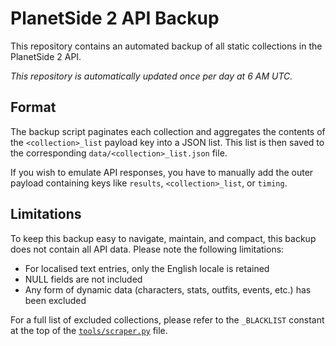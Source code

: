 # PlanetSide 2 API Backup

This repository contains an automated backup of all static collections in the PlanetSide 2 API.

*This repository is automatically updated once per day at 6 AM UTC.*

## Format

The backup script paginates each collection and aggregates the contents of the `<collection>_list` payload key into a JSON list.
This list is then saved to the corresponding `data/<collection>_list.json` file.

If you wish to emulate API responses, you have to manually add the outer payload containing keys like `results`, `<collection>_list`, or `timing`.

## Limitations

To keep this backup easy to navigate, maintain, and compact, this backup does not contain all API data. Please note the following limitations:

- For localised text entries, only the English locale is retained
- NULL fields are not included
- Any form of dynamic data (characters, stats, outfits, events, etc.) has been excluded

For a full list of excluded collections, please refer to the `_BLACKLIST` constant at the top of the [`tools/scraper.py`](https://github.com/leonhard-s/ps2-api-backup/blob/main/tools/scraper.py) file.
